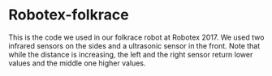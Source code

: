 # Robotex-folkrace

This is the code we used in our folkrace robot at Robotex 2017. We used two infrared sensors on the sides and a ultrasonic sensor in the front. 
Note that while the distance is increasing, the left and the right sensor return lower values and the middle one higher values.
